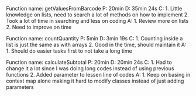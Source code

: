 Function name: getValuesFromBarcode
P: 20min
D: 35min 24s
C: 1. Little knowledge on lists, need to search a lot of methods on how to implement 2. Took a lot of time in searching and less on coding
A: 1. Review more on lists 2. Need to improve on time

Function name: countQuantity
P: 5min
D: 3min 19s
C: 1. Counting inside a list is just the same as with arrays 2. Good in the time, should maintain it
A: 1. Should do easier tasks first to not take a long time

Function name:  calculateSubtotal
P: 20min
D: 20min 24s
C: 1. Had to change it a lot since I was doing long codes instead of using previous functions 2. Added parameter to lessen line of codes
A: 1. Keep on basing in context map alone making it hard to modify classes instead of just adding parameters
